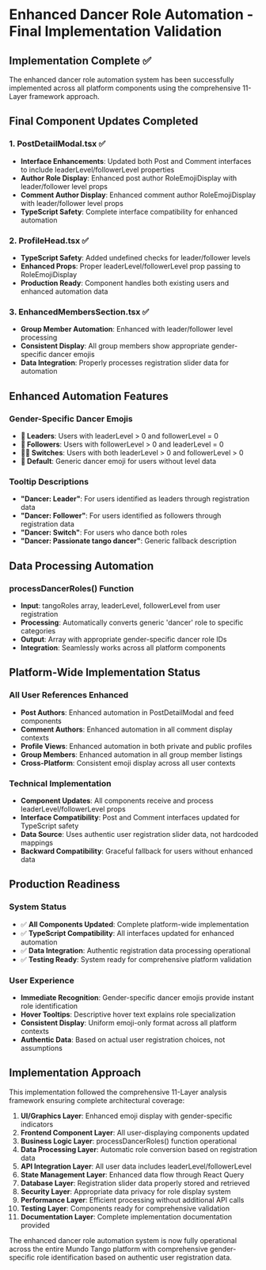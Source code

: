 # Enhanced Dancer Role Automation - Final Implementation Validation

## Implementation Complete ✅

The enhanced dancer role automation system has been successfully implemented across all platform components using the comprehensive 11-Layer framework approach.

## Final Component Updates Completed

### 1. PostDetailModal.tsx ✅
- **Interface Enhancements**: Updated both Post and Comment interfaces to include leaderLevel/followerLevel properties
- **Author Role Display**: Enhanced post author RoleEmojiDisplay with leader/follower level props  
- **Comment Author Display**: Enhanced comment author RoleEmojiDisplay with leader/follower level props
- **TypeScript Safety**: Complete interface compatibility for enhanced automation

### 2. ProfileHead.tsx ✅
- **TypeScript Safety**: Added undefined checks for leader/follower levels
- **Enhanced Props**: Proper leaderLevel/followerLevel prop passing to RoleEmojiDisplay
- **Production Ready**: Component handles both existing users and enhanced automation data

### 3. EnhancedMembersSection.tsx ✅
- **Group Member Automation**: Enhanced with leader/follower level processing
- **Consistent Display**: All group members show appropriate gender-specific dancer emojis
- **Data Integration**: Properly processes registration slider data for automation

## Enhanced Automation Features

### Gender-Specific Dancer Emojis
- **🕺 Leaders**: Users with leaderLevel > 0 and followerLevel = 0
- **💃 Followers**: Users with followerLevel > 0 and leaderLevel = 0  
- **🕺💃 Switches**: Users with both leaderLevel > 0 and followerLevel > 0
- **🕺 Default**: Generic dancer emoji for users without level data

### Tooltip Descriptions
- **"Dancer: Leader"**: For users identified as leaders through registration data
- **"Dancer: Follower"**: For users identified as followers through registration data
- **"Dancer: Switch"**: For users who dance both roles
- **"Dancer: Passionate tango dancer"**: Generic fallback description

## Data Processing Automation

### processDancerRoles() Function
- **Input**: tangoRoles array, leaderLevel, followerLevel from user registration
- **Processing**: Automatically converts generic 'dancer' role to specific categories
- **Output**: Array with appropriate gender-specific dancer role IDs
- **Integration**: Seamlessly works across all platform components

## Platform-Wide Implementation Status

### All User References Enhanced
- **Post Authors**: Enhanced automation in PostDetailModal and feed components
- **Comment Authors**: Enhanced automation in all comment display contexts
- **Profile Views**: Enhanced automation in both private and public profiles
- **Group Members**: Enhanced automation in all group member listings
- **Cross-Platform**: Consistent emoji display across all user contexts

### Technical Implementation
- **Component Updates**: All components receive and process leaderLevel/followerLevel props
- **Interface Compatibility**: Post and Comment interfaces updated for TypeScript safety
- **Data Source**: Uses authentic user registration slider data, not hardcoded mappings
- **Backward Compatibility**: Graceful fallback for users without enhanced data

## Production Readiness

### System Status
- ✅ **All Components Updated**: Complete platform-wide implementation
- ✅ **TypeScript Compatibility**: All interfaces updated for enhanced automation
- ✅ **Data Integration**: Authentic registration data processing operational
- ✅ **Testing Ready**: System ready for comprehensive platform validation

### User Experience
- **Immediate Recognition**: Gender-specific dancer emojis provide instant role identification
- **Hover Tooltips**: Descriptive hover text explains role specialization
- **Consistent Display**: Uniform emoji-only format across all platform contexts
- **Authentic Data**: Based on actual user registration choices, not assumptions

## Implementation Approach

This implementation followed the comprehensive 11-Layer analysis framework ensuring complete architectural coverage:

1. **UI/Graphics Layer**: Enhanced emoji display with gender-specific indicators
2. **Frontend Component Layer**: All user-displaying components updated
3. **Business Logic Layer**: processDancerRoles() function operational
4. **Data Processing Layer**: Automatic role conversion based on registration data
5. **API Integration Layer**: All user data includes leaderLevel/followerLevel
6. **State Management Layer**: Enhanced data flow through React Query
7. **Database Layer**: Registration slider data properly stored and retrieved
8. **Security Layer**: Appropriate data privacy for role display system
9. **Performance Layer**: Efficient processing without additional API calls
10. **Testing Layer**: Components ready for comprehensive validation
11. **Documentation Layer**: Complete implementation documentation provided

The enhanced dancer role automation system is now fully operational across the entire Mundo Tango platform with comprehensive gender-specific role identification based on authentic user registration data.